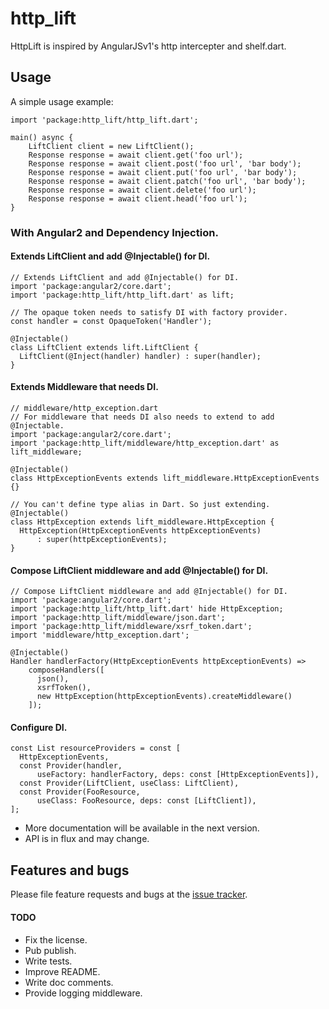 # http_lift

HttpLift is inspired by AngularJSv1's http intercepter and shelf.dart.

## Usage

A simple usage example:

    import 'package:http_lift/http_lift.dart';

    main() async {
        LiftClient client = new LiftClient();
        Response response = await client.get('foo url');
        Response response = await client.post('foo url', 'bar body');
        Response response = await client.put('foo url', 'bar body');
        Response response = await client.patch('foo url', 'bar body');
        Response response = await client.delete('foo url');
        Response response = await client.head('foo url');
    }


### With Angular2 and Dependency Injection.

#### Extends LiftClient and add @Injectable() for DI.

    // Extends LiftClient and add @Injectable() for DI.
    import 'package:angular2/core.dart';
    import 'package:http_lift/http_lift.dart' as lift;

    // The opaque token needs to satisfy DI with factory provider.
    const handler = const OpaqueToken('Handler');

    @Injectable()
    class LiftClient extends lift.LiftClient {
      LiftClient(@Inject(handler) handler) : super(handler);
    }

#### Extends Middleware that needs DI.

    // middleware/http_exception.dart
    // For middleware that needs DI also needs to extend to add @Injectable.
    import 'package:angular2/core.dart';
    import 'package:http_lift/middleware/http_exception.dart' as lift_middleware;

    @Injectable()
    class HttpExceptionEvents extends lift_middleware.HttpExceptionEvents {}

    // You can't define type alias in Dart. So just extending.
    @Injectable()
    class HttpException extends lift_middleware.HttpException {
      HttpException(HttpExceptionEvents httpExceptionEvents)
          : super(httpExceptionEvents);
    }

#### Compose LiftClient middleware and add @Injectable() for DI.

    // Compose LiftClient middleware and add @Injectable() for DI.
    import 'package:angular2/core.dart';
    import 'package:http_lift/http_lift.dart' hide HttpException;
    import 'package:http_lift/middleware/json.dart';
    import 'package:http_lift/middleware/xsrf_token.dart';
    import 'middleware/http_exception.dart';

    @Injectable()
    Handler handlerFactory(HttpExceptionEvents httpExceptionEvents) =>
        composeHandlers([
          json(),
          xsrfToken(),
          new HttpException(httpExceptionEvents).createMiddleware()
        ]);

#### Configure DI.

    const List resourceProviders = const [
      HttpExceptionEvents,
      const Provider(handler,
          useFactory: handlerFactory, deps: const [HttpExceptionEvents]),
      const Provider(LiftClient, useClass: LiftClient),
      const Provider(FooResource,
          useClass: FooResource, deps: const [LiftClient]),
    ];

* More documentation will be available in the next version.
* API is in flux and may change.

## Features and bugs

Please file feature requests and bugs at the [issue tracker][tracker].

[tracker]: https://github.com/ntaoo/http_lift/issues


#### TODO

- Fix the license.
- Pub publish.
- Write tests.
- Improve README.
- Write doc comments.
- Provide logging middleware.
